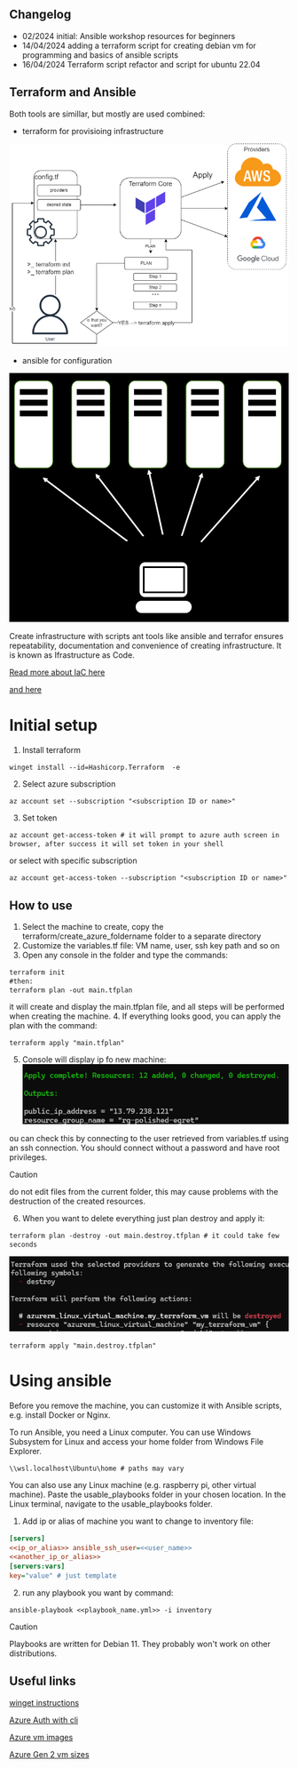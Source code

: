 ## Changelog
- 02/2024 initial: Ansible workshop resources for beginners
- 14/04/2024 adding a terraform script for creating debian vm for programming and basics of ansible scripts
- 16/04/2024 Terraform script refactor and script for ubuntu 22.04

## Terraform and Ansible

Both tools are simillar, but mostly are used combined:
- terraform for provisioing infrastructure

![alt text](/assets/terr.png)

- ansible for configuration

![alt text](/assets/ans.png)


Create infrastructure with scripts ant tools like ansible and terrafor ensures repeatability, documentation and convenience of creating infrastructure. It is known as Ifrastructure as Code. 

[Read more about IaC here](https://aws.amazon.com/what-is/iac/)

[and here](https://www.redhat.com/en/topics/automation/what-is-infrastructure-as-code-iac)

# Initial setup
1. Install terraform 
```shell
winget install --id=Hashicorp.Terraform  -e
```
2. Select azure subscription
```shell
az account set --subscription "<subscription ID or name>"
```
3. Set token
```shell
az account get-access-token # it will prompt to azure auth screen in browser, after success it will set token in your shell
```
or select with specific subscription
```shell
az account get-access-token --subscription "<subscription ID or name>"
```

## How to use
1. Select the machine to create, copy the terraform/create_azure_foldername folder to a separate directory
2. Customize the variables.tf file: VM name, user, ssh key path and so on
3. Open any console in the folder and type the commands:
```shell
terraform init
#then:
terraform plan -out main.tfplan
```
it will create and display the main.tfplan file, and all steps will be performed when creating the machine.
4. If everything looks good, you can apply the plan with the command:
```shell
terraform apply "main.tfplan"
```
5. Console will display ip fo new machine:
![alt text](/assets/image.png)

ou can check this by connecting to the user retrieved from variables.tf using an ssh connection. You should connect without a password and have root privileges.

> [!CAUTION]
> do not edit files from the current folder, this may cause problems with the destruction of the created resources.

6. When you want to delete everything just plan destroy and apply it:
```shell
terraform plan -destroy -out main.destroy.tfplan # it could take few seconds
```
![alt text](/assets/image-1.png)

```shell
terraform apply "main.destroy.tfplan"
```

# Using ansible
Before you remove the machine, you can customize it with Ansible scripts, e.g. install Docker or Nginx.

To run Ansible, you need a Linux computer. You can use Windows Subsystem for Linux and access your home folder from Windows File Explorer.

```
\\wsl.localhost\Ubuntu\home # paths may vary
```
You can also use any Linux machine (e.g. raspberry pi, other virtual machine).
Paste the usable_playbooks folder in your chosen location.
In the Linux terminal, navigate to the usable_playbooks folder.

1. Add ip or alias of machine you want to change to inventory file:
```ini
[servers]
<<ip_or_alias>> ansible_ssh_user=<<user_name>>
<<another_ip_or_alias>>
[servers:vars]
key="value" # just template
```

2. run any playbook you want by command:
```shell
ansible-playbook <<playbook_name.yml>> -i inventory
```
> [!CAUTION]
> Playbooks are written for Debian 11. They probably won't work on other distributions.

## Useful links

[winget instructions](https://learn.microsoft.com/en-us/cli/azure/install-azure-cli-windows?tabs=winget)

[Azure Auth with cli](https://learn.microsoft.com/en-us/cli/azure/authenticate-azure-cli)

[Azure vm images](https://az-vm-image.info/)

[Azure Gen 2 vm sizes](https://learn.microsoft.com/en-us/azure/virtual-machines/generation-2)


